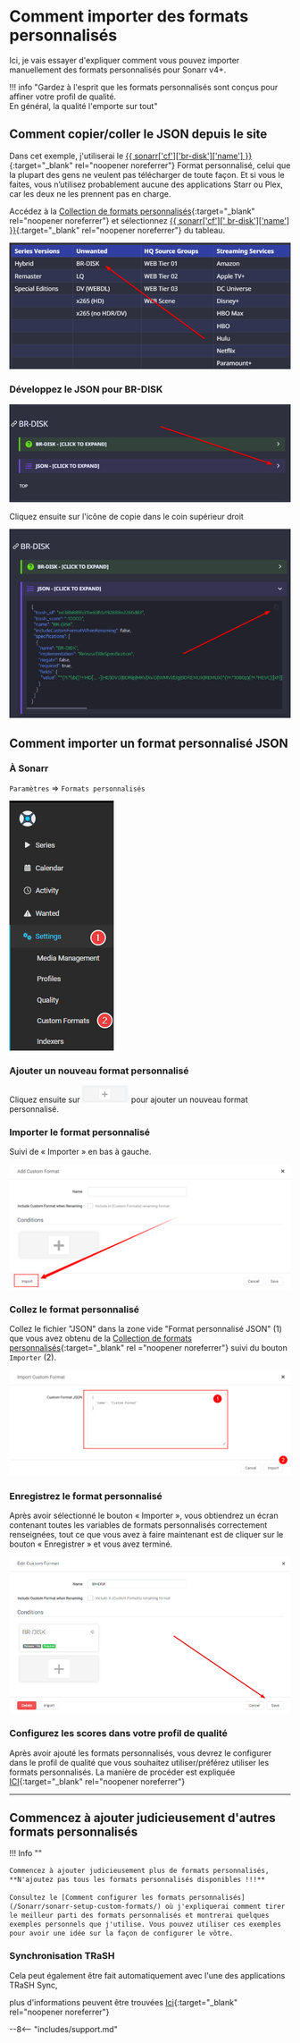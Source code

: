 # Comment importer des formats personnalisés

Ici, je vais essayer d'expliquer comment vous pouvez importer manuellement des formats personnalisés pour Sonarr v4+.

!!! info "Gardez à l'esprit que les formats personnalisés sont conçus pour affiner votre profil de qualité.<br>En général, la qualité l'emporte sur tout"

## Comment copier/coller le JSON depuis le site

Dans cet exemple, j'utiliserai le [{{ sonarr['cf']['br-disk']['name'] }}](/Sonarr/sonarr-collection-of-custom-formats/#br-disk) {:target="_blank" rel="noopener noreferrer"} Format personnalisé, celui que la plupart des gens ne veulent pas télécharger de toute façon. Et si vous le faites, vous n’utilisez probablement aucune des applications Starr ou Plex, car les deux ne les prennent pas en charge.

Accédez à la [Collection de formats personnalisés](/Sonarr/sonarr-collection-of-custom-formats/){:target="_blank" rel="noopener noreferrer"} et sélectionnez [{{ sonarr['cf'][' br-disk']['name'] }}](/Sonarr/sonarr-collection-of-custom-formats/#br-disk){:target="_blank" rel="noopener noreferrer"} du tableau.

![cf-table-select-brdisk](images/cf-table-select-brdisk.png)

### Développez le JSON pour BR-DISK

![cf-json-expand](images/cf-json-expand.png)

Cliquez ensuite sur l'icône de copie dans le coin supérieur droit

![cf-json-copy-paste](images/cf-json-copy-paste.png)

## Comment importer un format personnalisé JSON

### À Sonarr

`Paramètres` => `Formats personnalisés`

![cf-settings-cf](images/cf-settings-cf.png)

### Ajouter un nouveau format personnalisé

Cliquez ensuite sur ![cf-plus-add-small](images/cf-plus-add-small.png) pour ajouter un nouveau format personnalisé.

### Importer le format personnalisé

Suivi de « Importer » en bas à gauche.

![cf-import](images/cf-import.png)

### Collez le format personnalisé

Collez le fichier "JSON" dans la zone vide "Format personnalisé JSON" (1) que vous avez obtenu de la [Collection de formats personnalisés](/Sonarr/sonarr-collection-of-custom-formats/){:target="_blank" rel ="noopener noreferrer"} suivi du bouton `Importer` (2).

![cf-import-cf](images/cf-import-cf.png)

### Enregistrez le format personnalisé

Après avoir sélectionné le bouton « Importer », vous obtiendrez un écran contenant toutes les variables de formats personnalisés correctement renseignées,
tout ce que vous avez à faire maintenant est de cliquer sur le bouton « Enregistrer » et vous avez terminé.

![cf-import-done](images/cf-import-done.png)

### Configurez les scores dans votre profil de qualité

Après avoir ajouté les formats personnalisés, vous devrez le configurer dans le profil de qualité que vous souhaitez utiliser/préférez utiliser les formats personnalisés.
La manière de procéder est expliquée [ICI](/Sonarr/sonarr-setup-custom-formats/#basics){:target="_blank" rel="noopener noreferrer"}

------

## Commencez à ajouter judicieusement d'autres formats personnalisés

!!! Info ""

    Commencez à ajouter judicieusement plus de formats personnalisés, **N'ajoutez pas tous les formats personnalisés disponibles !!!**

    Consultez le [Comment configurer les formats personnalisés](/Sonarr/sonarr-setup-custom-formats/) où j'expliquerai comment tirer le meilleur parti des formats personnalisés et montrerai quelques exemples personnels que j'utilise. Vous pouvez utiliser ces exemples pour avoir une idée sur la façon de configurer le vôtre.

### Synchronisation TRaSH

Cela peut également être fait automatiquement avec l'une des applications TRaSH Sync,

plus d'informations peuvent être trouvées [Ici](/Guide-Sync/){:target="_blank" rel="noopener noreferrer"}

--8<-- "includes/support.md"